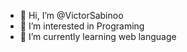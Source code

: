 - 👋 Hi, I’m @VictorSabinoo
- 👀 I’m interested in Programing
- 🌱 I’m currently learning web language

<!---
VictorSabinoo/VictorSabinoo is a ✨ special ✨ repository because its `README.md` (this file) appears on your GitHub profile.
You can click the Preview link to take a look at your changes.
--->
